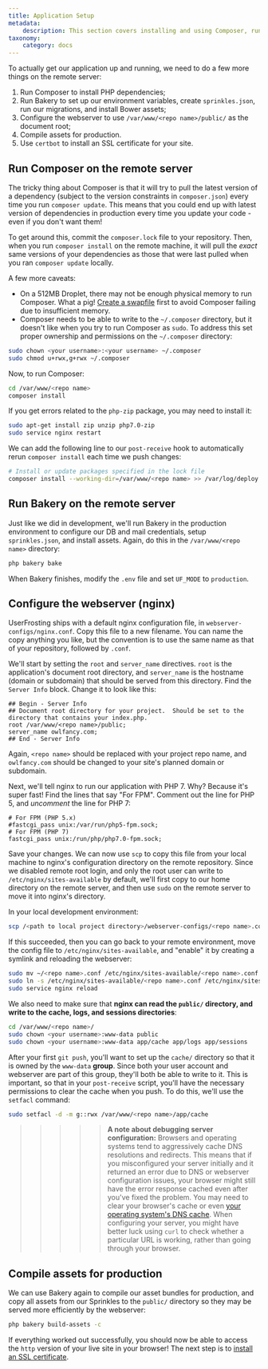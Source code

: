 ```yaml
---
title: Application Setup
metadata:
    description: This section covers installing and using Composer, running Bakery, and configuring the webserver in the production environment.
taxonomy:
    category: docs
---
```


To actually get our application up and running, we need to do a few more things on the remote server:

1. Run Composer to install PHP dependencies;
2. Run Bakery to set up our environment variables, create `sprinkles.json`, run our migrations, and install Bower assets;
3. Configure the webserver to use `/var/www/<repo name>/public/` as the document root;
4. Compile assets for production.
5. Use `certbot` to install an SSL certificate for your site.

## Run Composer on the remote server

The tricky thing about Composer is that it will try to pull the latest version of a dependency (subject to the version constraints in `composer.json`) every time you run `composer update`.  This means that you could end up with latest version of dependencies in production every time you update your code - even if you don't want them!

To get around this, commit the `composer.lock` file to your repository.  Then, when you run `composer install` on the remote machine, it will pull the _exact_ same versions of your dependencies as those that were last pulled when you ran `composer update` locally.

A few more caveats:

- On a 512MB Droplet, there may not be enough physical memory to run Composer.  What a pig!  [Create a swapfile](https://www.digitalocean.com/community/tutorials/how-to-add-swap-space-on-ubuntu-16-04) first to avoid Composer failing due to insufficient memory.
- Composer needs to be able to write to the `~/.composer` directory, but it doesn't like when you try to run Composer as `sudo`.  To address this set proper ownership and permissions on the `~/.composer` directory:

```bash
sudo chown <your username>:<your username> ~/.composer
sudo chmod u+rwx,g+rwx ~/.composer
```

Now, to run Composer:

```bash
cd /var/www/<repo name>
composer install
```

If you get errors related to the `php-zip` package, you may need to install it:

```bash
sudo apt-get install zip unzip php7.0-zip
sudo service nginx restart
```

We can add the following line to our `post-receive` hook to automatically rerun `composer install` each time we push changes:

```bash
# Install or update packages specified in the lock file
composer install --working-dir=/var/www/<repo name> >> /var/log/deploy.log 2>&1
```

## Run Bakery on the remote server

Just like we did in development, we'll run Bakery in the production environment to configure our DB and mail credentials, setup `sprinkles.json`, and install assets.  Again, do this in the `/var/www/<repo name>` directory:

```bash
php bakery bake
```

When Bakery finishes, modify the `.env` file and set `UF_MODE` to `production`.

## Configure the webserver (nginx)

UserFrosting ships with a default nginx configuration file, in `webserver-configs/nginx.conf`.  Copy this file to a new filename.  You can name the copy anything you like, but the convention is to use the same name as that of your repository, followed by `.conf`.

We'll start by setting the `root` and `server_name` directives.  `root` is the application's document root directory, and `server_name` is the hostname (domain or subdomain) that should be served from this directory.  Find the `Server Info` block.  Change it to look like this:

```
## Begin - Server Info
## Document root directory for your project.  Should be set to the directory that contains your index.php.
root /var/www/<repo name>/public;
server_name owlfancy.com;
## End - Server Info
```

Again, `<repo name>` should be replaced with your project repo name, and `owlfancy.com` should be changed to your site's planned domain or subdomain.

Next, we'll tell nginx to run our application with PHP 7.  Why?  Because it's super fast!  Find the lines that say "For FPM".  Comment out the line for PHP 5, and _uncomment_ the line for PHP 7:

```
# For FPM (PHP 5.x)
#fastcgi_pass unix:/var/run/php5-fpm.sock;
# For FPM (PHP 7)
fastcgi_pass unix:/run/php/php7.0-fpm.sock;
```

Save your changes.  We can now use `scp` to copy this file from your local machine to nginx's configuration directory on the remote repository.  Since we disabled remote root login, and only the root user can write to `/etc/nginx/sites-available` by default, we'll first copy to our home directory on the remote server, and then use `sudo` on the remote server to move it into nginx's directory.

In your local development environment:

```bash
scp /<path to local project directory>/webserver-configs/<repo name>.conf <your username>@<hostname>:~
```

If this succeeded, then you can go back to your remote environment, move the config file to `/etc/nginx/sites-available`, and "enable" it by creating a symlink and reloading the webserver:

```bash
sudo mv ~/<repo name>.conf /etc/nginx/sites-available/<repo name>.conf
sudo ln -s /etc/nginx/sites-available/<repo name>.conf /etc/nginx/sites-enabled/<repo name>.conf
sudo service nginx reload
```

We also need to make sure that **nginx can read the `public/` directory, and write to the cache, logs, and sessions directories**:

```bash
cd /var/www/<repo name>/
sudo chown <your username>:www-data public
sudo chown <your username>:www-data app/cache app/logs app/sessions
```

After your first `git push`, you'll want to set up the `cache/` directory so that it is owned by the `www-data` **group**.  Since both your user account and webserver are part of this group, they'll both be able to write to it.  This is important, so that in your `post-receive` script, you'll have the necessary permissions to clear the cache when you push.  To do this, we'll use the `setfacl` command:

```bash
sudo setfacl -d -m g::rwx /var/www/<repo name>/app/cache
```

>>>>> **A note about debugging server configuration:** Browsers and operating systems tend to aggressively cache DNS resolutions and redirects.  This means that if you misconfigured your server initially and it returned an error due to DNS or webserver configuration issues, your browser might still have the error response cached even after you've fixed the problem.  You may need to clear your browser's cache or even [your operating system's DNS cache](https://help.dreamhost.com/hc/en-us/articles/214981288-Flushing-your-DNS-cache-in-Mac-OS-X-and-Linux).  When configuring your server, you might have better luck using `curl` to check whether a particular URL is working, rather than going through your browser.

## Compile assets for production

We can use Bakery again to compile our asset bundles for production, and copy all assets from our Sprinkles to the `public/` directory so they may be served more efficiently by the webserver:

```bash
php bakery build-assets -c
```

If everything worked out successfully, you should now be able to access the `http` version of your live site in your browser!  The next step is to [install an SSL certificate](/going-live/vps-production-environment/ssl).
